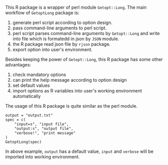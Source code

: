 
This R package is a wrapper of perl module `Getopt::Long`. The main workflow of `GetoptLong` package is:

1. generate perl script according to option design.
2. pass command-line arguments to perl script.
3. perl script parses command-line arguments by `Getopt::Long` and write into file which is formatedd in json by `JSON` module.
4. the R package read json file by `rjson` package.
5. export option into user's environment.

Besides keeping the power of `Getopt::Long`, this R package has some other advantages:

1. check mandatory options
2. can print the help message according to option design
3. set default values
4. import options as R variables into user's working environment automatically

The usage of this R package is quite similar as the perl module.

    output = "output.txt"
    spec = c(
        "input=s", "input file",
        "output:s", "output file",
        "verbose!", "print message"
    )
    GetoptLong(spec)
    
In above example, `output` has a default value, `input` and `verbose` will be imported into working environment.
